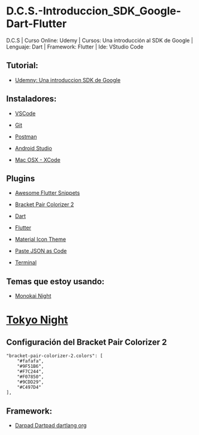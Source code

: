 # D.C.S.-Introduccion_SDK_Google-Dart-Flutter
D.C.S | Curso Online: Udemy | Cursos: Una introducción al SDK de Google  | Lenguaje: Dart | Framework: Flutter | Ide: VStudio Code

## Tutorial:
* [Udemny: Una introduccion SDK de Google](https://www.udemy.com/course/flutter-primeros-pasos/?src=sac)

## Instaladores:
* [VSCode](https://code.visualstudio.com/)

* [Git](https://git-scm.com/)

* [Postman](https://www.getpostman.com/downloads/)

* [Android Studio](https://developer.android.com/studio)

* [Mac OSX - XCode](https://itunes.apple.com/hn/app/xcode/id497799835?l=en&mt=12)

## Plugins

* [Awesome Flutter Snippets](https://marketplace.visualstudio.com/items?itemName=Nash.awesome-flutter-snippets)

* [Bracket Pair Colorizer 2](https://marketplace.visualstudio.com/items?itemName=CoenraadS.bracket-pair-colorizer-2)

* [Dart](https://marketplace.visualstudio.com/items?itemName=Dart-Code.dart-code)

* [Flutter](https://marketplace.visualstudio.com/items?itemName=Dart-Code.flutter)

* [Material Icon Theme](https://marketplace.visualstudio.com/items?itemName=PKief.material-icon-theme)

* [Paste JSON as Code](https://marketplace.visualstudio.com/items?itemName=quicktype.quicktype)

* [Terminal](https://marketplace.visualstudio.com/items?itemName=formulahendry.terminal)


## Temas que estoy usando:
* [Monokai Night](https://marketplace.visualstudio.com/items?itemName=fabiospampinato.vscode-monokai-night)

# [Tokyo Night](https://marketplace.visualstudio.com/items?itemName=enkia.tokyo-night)

## Configuración del Bracket Pair Colorizer 2
```
"bracket-pair-colorizer-2.colors": [
    "#fafafa",
    "#9F51B6",
    "#F7C244",
    "#F07850",
    "#9CDD29",
    "#C497D4"
],
```
## Framework:
* [Darpad Dartpad dartlang org](https://dartpad.dartlang.org)
